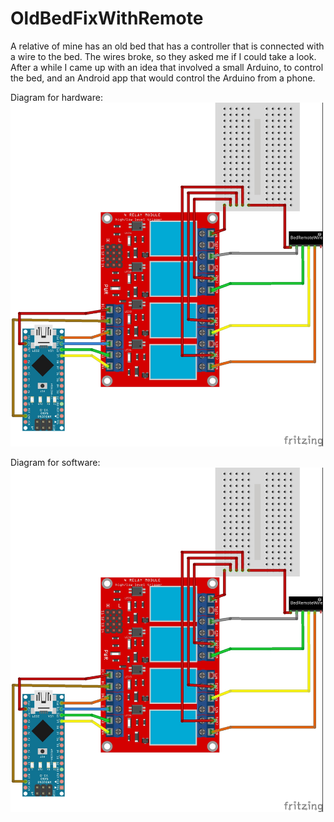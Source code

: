 # OldBedFixWithRemote
A relative of mine has an old bed that has a controller that is connected with a wire to the bed. The wires broke, so they asked me if I could take a look. After a while I came up with an idea that involved a small Arduino, to control the bed, and an Android app
 that would control the Arduino from a phone.

Diagram for hardware:
</br><img src="https://raw.githubusercontent.com/tycho-mertens/OldBedFixWithRemote/main/Untitled%20Sketch%202_bb.jpg" width="500em"/>

Diagram for software:
</br><img src="https://raw.githubusercontent.com/tycho-mertens/OldBedFixWithRemote/main/Untitled%20Sketch%202_bb.jpg" width="500em"/>
